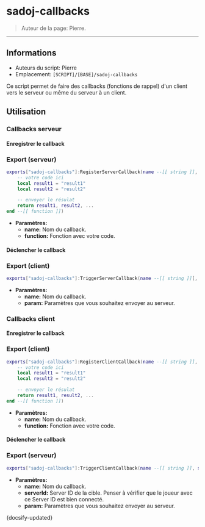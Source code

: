 # sadoj-callbacks

> Auteur de la page: Pierre.

---

## Informations

* Auteurs du script: Pierre
* Emplacement: `[SCRIPT]/[BASE]/sadoj-callbacks`

Ce script permet de faire des callbacks (fonctions de rappel) d'un client vers le serveur ou même du serveur à un client.

## Utilisation

### Callbacks serveur

#### Enregistrer le callback

<!-- tabs:start -->

### **Export (serveur)**

```lua
exports["sadoj-callbacks"]:RegisterServerCallback(name --[[ string ]], function(source, param1, param2, ...)
    -- votre code ici
    local result1 = "result1"
    local result2 = "result2"

    -- envoyer le résulat
    return result1, result2, ...
end --[[ function ]])
```

* **Paramètres:**
  * **name:** Nom du callback.
  * **function:** Fonction avec votre code.

<!-- tabs:end -->

#### Déclencher le callback

<!-- tabs:start -->

### **Export (client)**

```lua
exports["sadoj-callbacks"]:TriggerServerCallback(name --[[ string ]][, param1 --[[ any ]][, param2 --[[ any ]][, ...]]])
```

* **Paramètres:**
  * **name:** Nom du callback.
  * **param:** Paramètres que vous souhaitez envoyer au serveur.

<!-- tabs:end -->

### Callbacks client

#### Enregistrer le callback

<!-- tabs:start -->

### **Export (client)**

```lua
exports["sadoj-callbacks"]:RegisterClientCallback(name --[[ string ]], function(param1, param2, ...)
    -- votre code ici
    local result1 = "result1"
    local result2 = "result2"

    -- envoyer le résulat
    return result1, result2, ...
end --[[ function ]])
```

* **Paramètres:**
  * **name:** Nom du callback.
  * **function:** Fonction avec votre code.

<!-- tabs:end -->

#### Déclencher le callback

<!-- tabs:start -->

### **Export (serveur)**

```lua
exports["sadoj-callbacks"]:TriggerClientCallback(name --[[ string ]], serverId --[[ integer ]][, param1 --[[ any ]][, param2 --[[ any ]][, ...]]])
```

* **Paramètres:**
  * **name:** Nom du callback.
  * **serverId:** Server ID de la cible. Penser à vérifier que le joueur avec ce Server ID est bien connecté.
  * **param:** Paramètres que vous souhaitez envoyer au serveur.

<!-- tabs:end -->

{docsify-updated}
